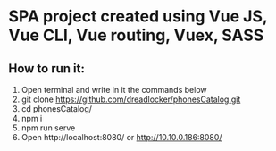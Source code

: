 # SPA project created using Vue JS, Vue CLI, Vue routing, Vuex, SASS
## How to run it:
1. Open terminal and write in it the commands below
2. git clone https://github.com/dreadlocker/phonesCatalog.git
3. cd phonesCatalog/
4. npm i
5. npm run serve
6. Open http://localhost:8080/ or http://10.10.0.186:8080/

